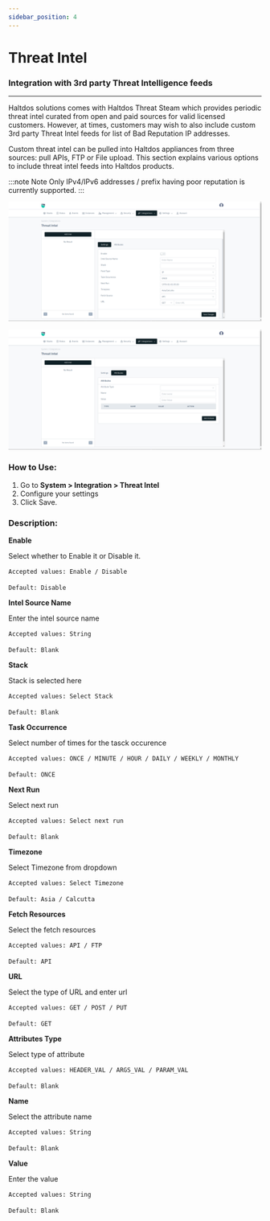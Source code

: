 ```yaml
---
sidebar_position: 4
---
```


# Threat Intel

### Integration with 3rd party Threat Intelligence feeds

---

Haltdos solutions comes with Haltdos Threat Steam which provides periodic threat intel curated from open and paid sources for valid licensed customers. However, at times, customers may wish to also include custom 3rd party Threat Intel feeds for list of Bad Reputation IP addresses.

Custom threat intel can be pulled into Haltdos appliances from three sources: pull APIs, FTP or File upload. This section explains various options to include threat intel feeds into Haltdos products.

:::note Note
Only IPv4/IPv6 addresses / prefix having poor reputation is currently supported.
:::

![threat_feeds](/img/platform/v8/docs/tIntel1.png)

![threat_feeds](/img/platform/v8/docs/threatIntel2.png)

### How to Use:

1. Go to **System > Integration > Threat Intel**
2. Configure your settings
3. Click Save.
  
### Description:

**Enable**

 Select whether to Enable it or Disable it. 

    Accepted values: Enable / Disable

    Default: Disable 

**Intel Source Name**

 Enter the intel source name

    Accepted values: String

    Default: Blank 

**Stack**

Stack is selected here

    Accepted values: Select Stack

    Default: Blank 


**Task Occurrence**

Select number of times for the tasck occurence

    Accepted values: ONCE / MINUTE / HOUR / DAILY / WEEKLY / MONTHLY

    Default: ONCE 

**Next Run**

Select next run

    Accepted values: Select next run

    Default: Blank 

**Timezone**

Select Timezone from dropdown

    Accepted values: Select Timezone

    Default: Asia / Calcutta 

**Fetch Resources**

Select the fetch resources

    Accepted values: API / FTP

    Default: API 

**URL**

Select the type of URL and enter url

    Accepted values: GET / POST / PUT

    Default: GET

**Attributes Type**

Select type of attribute

    Accepted values: HEADER_VAL / ARGS_VAL / PARAM_VAL

    Default: Blank

**Name**

Select the attribute name

    Accepted values: String

    Default: Blank

**Value**

Enter the value 

    Accepted values: String

    Default: Blank

